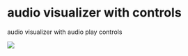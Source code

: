 # audio visualizer with controls
audio visualizer with audio play controls

![](https://raw.githubusercontent.com/wayou/audio-visualizer-with-controls/gh-pages/assets/screenshot.jpg)
